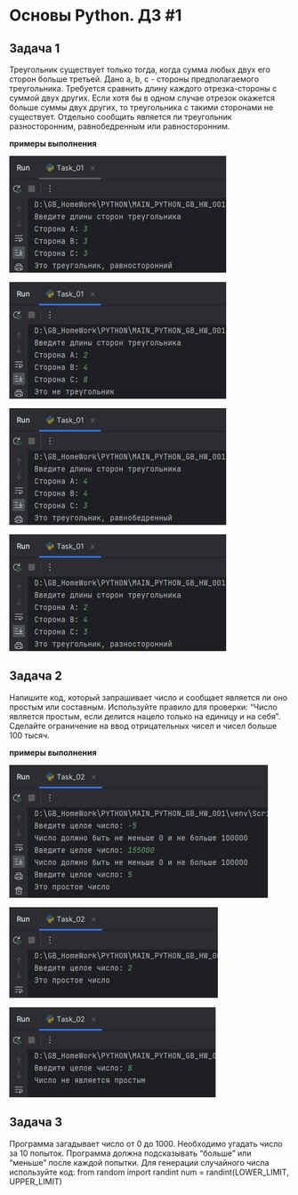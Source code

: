 # Основы Python. ДЗ #1



## Задача 1

Треугольник существует только тогда, когда сумма любых двух его сторон больше третьей. Дано a, b, c - стороны предполагаемого треугольника. Требуется сравнить длину каждого отрезка-стороны с суммой двух других. Если хотя бы в одном случае отрезок окажется больше суммы двух других, то треугольника с такими сторонами не существует. Отдельно сообщить является ли треугольник разносторонним, равнобедренным или равносторонним.

**примеры выполнения**

![img.png](img/img_1-01.png)

![img.png](img/img_1-02.png)

![img.png](img/img_1-03.png)

![img.png](img/img_1-04.png)

## Задача 2

Напишите код, который запрашивает число и сообщает является ли оно простым или составным. Используйте правило для проверки: “Число является простым, если делится нацело только на единицу и на себя”. Сделайте ограничение на ввод отрицательных чисел и чисел больше 100 тысяч.

**примеры выполнения**

![img.png](img/img_2-01.png)

![img.png](img/img_2-02.png)

![img.png](img/img_2-03.png)

## Задача 3

Программа загадывает число от 0 до 1000. Необходимо угадать число за 10 попыток. Программа должна подсказывать “больше” или “меньше” после каждой попытки. Для генерации случайного числа используйте код:
from random import randint
num = randint(LOWER_LIMIT, UPPER_LIMIT)



